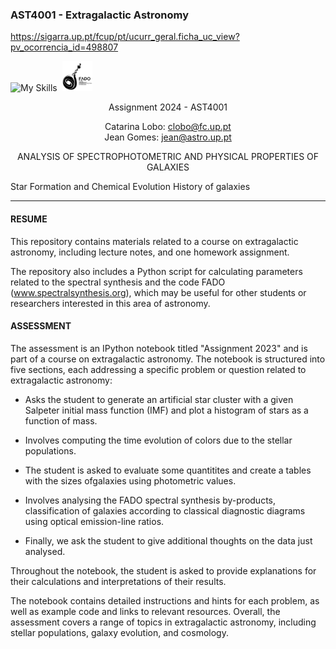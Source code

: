 ### AST4001 - Extragalactic Astronomy

https://sigarra.up.pt/fcup/pt/ucurr_geral.ficha_uc_view?pv_ocorrencia_id=498807

![My Skills](https://skillicons.dev/icons?i=python,fortran,c&theme=light) &nbsp;<img src='https://github.com/neutrinomuon/AST4001-Extragalactic-Astronomy/blob/master/figures/FADO%20logo%20F-01.jpg?raw=true' width="48px">

<center>Assignment 2024 - AST4001<br>

Catarina Lobo: [clobo@fc.up.pt](mailto:clobo@fc.up.pt)
<br>Jean Gomes: [jean@astro.up.pt](mailto:jean@astro.up.pt)


ANALYSIS OF SPECTROPHOTOMETRIC AND PHYSICAL PROPERTIES OF GALAXIES<br></center>

Star Formation and Chemical Evolution History of galaxies

<hr>

#### <b>RESUME</b>

This repository contains materials related to a course on extragalactic
astronomy, including lecture notes, and one homework assignment.

The repository also includes a Python script for calculating parameters
related to the spectral synthesis and the code FADO
(www.spectralsynthesis.org), which may be useful for other students or
researchers interested in this area of astronomy.

#### <b>ASSESSMENT</b>

The assessment is an IPython notebook titled "Assignment 2023" and is part of
a course on extragalactic astronomy. The notebook is structured into five
sections, each addressing a specific problem or question related to
extragalactic astronomy:

- Asks the student to generate an artificial star cluster with a
  given Salpeter initial mass function (IMF) and plot a histogram of stars as
  a function of mass.

- Involves computing the time evolution of colors due to the stellar
  populations.

- The student is asked to evaluate some quantitites and create a tables with the sizes ofgalaxies using photometric values.

- Involves analysing the FADO spectral synthesis by-products,
  classification of galaxies according to classical diagnostic diagrams using
  optical emission-line ratios.

- Finally, we ask the student to give additional thoughts on the data just analysed.

Throughout the notebook, the student is asked to provide explanations for
their calculations and interpretations of their results.

The notebook contains detailed instructions and hints for each problem, as
well as example code and links to relevant resources. Overall, the assessment
covers a range of topics in extragalactic astronomy, including stellar
populations, galaxy evolution, and cosmology.
